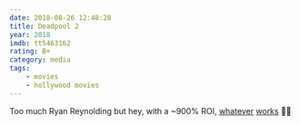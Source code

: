 ```yaml
---
date: 2018-08-26 12:48:28
title: Deadpool 2
year: 2018
imdb: tt5463162
rating: B+
category: media
tags:
    - movies
    - hollywood movies
---
```


Too much Ryan Reynolding but hey, with a ~900% ROI, [whatever](https://www.boxofficemojo.com/movies/?page=main&id=foxmarvel18.htm) [works](https://www.boxofficemojo.com/movies/?id=deadpool2016.htm) 🤷‍♂️
